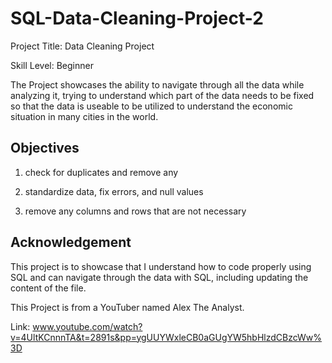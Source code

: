 # SQL-Data-Cleaning-Project-2

Project Title: Data Cleaning Project

Skill Level: Beginner

The Project showcases the ability to navigate through all the data while analyzing it, trying to understand which part of the data needs to be fixed so that the data is useable to be utilized to understand the economic situation in many cities in the world.


## Objectives

1. check for duplicates and remove any

2. standardize data, fix errors, and null values  

3. remove any columns and rows that are not necessary


## Acknowledgement

This project is to showcase that I understand how to code properly using SQL and can navigate through the data with SQL, including updating the content of the file. 

This Project is from a YouTuber named Alex The Analyst. 

Link: www.youtube.com/watch?v=4UltKCnnnTA&t=2891s&pp=ygUUYWxleCB0aGUgYW5hbHlzdCBzcWw%3D
